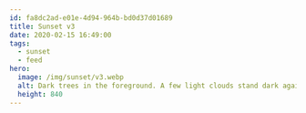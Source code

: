 ```yaml
---
id: fa8dc2ad-e01e-4d94-964b-bd0d37d01689
title: Sunset v3
date: 2020-02-15 16:49:00
tags:
  - sunset
  - feed
hero:
  image: /img/sunset/v3.webp
  alt: Dark trees in the foreground. A few light clouds stand dark against the orange sky.
  height: 840
---
```

